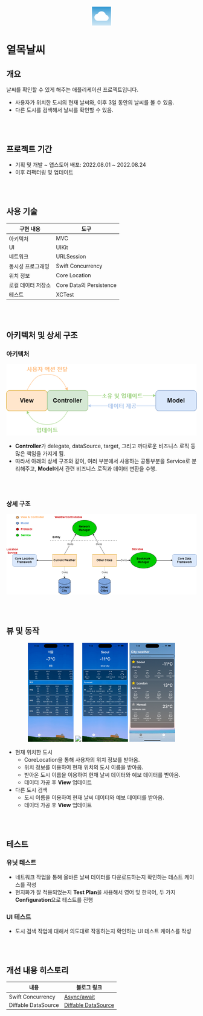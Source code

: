 <p align="center">
 <img src="/Document/AppIconImage/YeolmokWeatherIcon.png" width=10%>
</p>

# 열목날씨

## 개요
날씨를 확인할 수 있게 해주는 애플리케이션 프로젝트입니다. 
- 사용자가 위치한 도시의 현재 날씨와, 이후 3일 동안의 날씨를 볼 수 있음.
- 다른 도시를 검색해서 날씨를 확인할 수 있음.



<br></br>
## 프로젝트 기간
- 기획 및 개발 ~ 앱스토어 배포: 2022.08.01 ~ 2022.08.24
- 이후 리팩터링 및 업데이트


<br></br>
## 사용 기술
|구현 내용|도구|
|---|---|
|아키텍처|MVC|
|UI|UIKit|
|네트워크|URLSession|
|동시성 프로그래밍|Swift Concurrency|
|위치 정보|Core Location|
|로컬 데이터 저장소| Core Data의 Persistence|
|테스트|XCTest|



<br></br>
## 아키텍처 및 상세 구조
### 아키텍처
<p align="center">
 <img src="/Document/Images/mvc.png">
</p>

- **Controller**가 delegate, dataSource, target, 그리고 까다로운 비즈니스 로직 등 많은 책임을 가지게 됨. 
- 따라서 아래의 상세 구조와 같이, 여러 부분에서 사용하는 공통부분을 Service로 분리해주고, **Model**에서 관련 비즈니스 로직과 데이터 변환을 수행.


<br></br>
### 상세 구조
 <p align="center">
  <img src="/Document/Images/DetailedStructure.png">
 </p>


<br></br>
## 뷰 및 동작
<p align="center">
 <img src="/Document/SimulatorRecording/1.3/Simulator Recording ver2.0.gif" width="24%">
 <img src="/Document/Images/snow.png" width="24%">
 <img src="/Document/PreviewImage/1.3/6.7/6.7_3.png" width="24%">
 <img src="/Document/PreviewImage/1.3/6.7/6.7_4.png" width="24%">
</p>

* 현재 위치한 도시
  - CoreLocation을 통해 사용자의 위치 정보를 받아옴.
  - 위치 정보를 이용하여 현재 위치의 도시 이름을 받아옴.
  - 받아온 도시 이름을 이용하여 현재 날씨 데이터와 예보 데이터를 받아옴.
  - 데이터 가공 후 **View** 업데이트
* 다른 도시 검색 
  - 도시 이름을 이용하여 현재 날씨 데이터와 예보 데이터를 받아옴.
  - 데이터 가공 후 **View** 업데이트



<br></br>
## 테스트

### 유닛 테스트
- 네트워크 작업을 통해 올바른 날씨 데이터를 다운로드하는지 확인하는 테스트 케이스를 작성
- 현지화가 잘 적용되었는지 **Test Plan**을 사용해서 영어 및 한국어, 두 가지 **Configuration**으로 테스트를 진행

### UI 테스트
- 도시 검색 작업에 대해서 의도대로 작동하는지 확인하는 UI 테스트 케이스를 작성



<br></br>
## 개선 내용 히스토리
|내용|블로그 링크|
|---|---|
|Swift Concurrency|[Async/await](https://yeolmok.tistory.com/3)|
|Diffable DataSource|[Diffable DataSource](https://yeolmok.tistory.com/7)|
